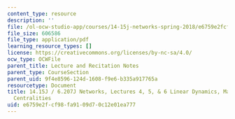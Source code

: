 ```yaml
---
content_type: resource
description: ''
file: /ol-ocw-studio-app/courses/14-15j-networks-spring-2018/e6759e2fcf98fa9109d70c12e01ea777_MIT14_15JS18_lec4-5-6.pdf
file_size: 606586
file_type: application/pdf
learning_resource_types: []
license: https://creativecommons.org/licenses/by-nc-sa/4.0/
ocw_type: OCWFile
parent_title: Lecture and Recitation Notes
parent_type: CourseSection
parent_uid: 9f4e8596-124d-1608-f9e6-b335a917765a
resourcetype: Document
title: 14.15J / 6.207J Networks, Lectures 4, 5, & 6 Linear Dynamics, Markov Chains,
  Centralities
uid: e6759e2f-cf98-fa91-09d7-0c12e01ea777
---
```

